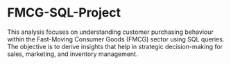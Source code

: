 # FMCG-SQL-Project
This analysis focuses on understanding customer purchasing behaviour within the Fast-Moving Consumer Goods (FMCG) sector using SQL queries. The objective is to derive insights that help in strategic decision-making for sales, marketing, and inventory management. 

